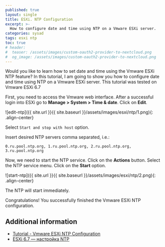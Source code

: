 ```yaml
---
published: true
layout: single
title: ESXi. NTP Configuration
excerpt: >-
  How to configure date and time using NTP on a Vmware ESXi server.
categories: sysad
tags: esxi ntp
toc: true
# header:
#  teaser: /assets/images/custom-oauth2-provider-to-nextcloud.png
#  og_image: /assets/images/custom-oauth2-provider-to-nextcloud.png
---
```


Would you like to learn how to set date and time using the Vmware ESXi NTP feature?
In this tutorial, I am going to show you how to configure date and time using NTP on a Vmware ESXi server.
This tutorial was tested on Vmware ESXi 6.7

First, you need to access the Vmware web interface.
After a successful login into ESXi go to **Manage > System > Time & date**. Click on **Edit**.

![edit-ntp]({{ site.url }}{{ site.baseurl }}/assets/images/esxi/ntp/1.png){: .align-center}

Select `Start and stop with host` option.

Insert desired NTP servers comma separated, i.e.:
```
0.ru.pool.ntp.org, 1.ru.pool.ntp.org, 2.ru.pool.ntp.org, 3.ru.pool.ntp.org
```

Now, we need to start the NTP service. Click on the **Actions** button. Select the NTP service menu.
Click on the **Start** option.

![start-ntp]({{ site.url }}{{ site.baseurl }}/assets/images/esxi/ntp/2.png){: .align-center}

The NTP will start immediately.

Congratulations! You successfully finished the Vmware ESXi NTP configuration.

## Additional information

* [Tutorial - Vmware ESXi NTP Configuration](https://techexpert.tips/vmware/vmware-esxi-ntp-configuration/)
* [ESXi 6.7 — настройка NTP](https://internet-lab.ru/esxi_6_7_ntp)
